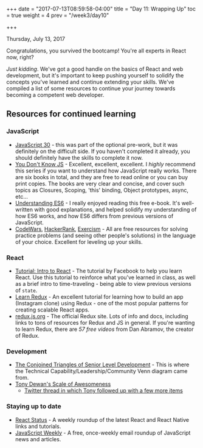 +++
date = "2017-07-13T08:59:58-04:00"
title = "Day 11: Wrapping Up"
toc = true
weight = 4
prev = "/week3/day10"

+++

<date>Thursday, July 13, 2017</date>

Congratulations, you survived the bootcamp! You're all experts in React now, right?

_Just kidding_.  We've got a good handle on the basics of React and web development, but it's important to keep pushing yourself to solidify the concepts you've learned and continue extending your skills.  We've compiled a list of some resources to continue your journey towards becoming a competent web developer.

## Resources for continued learning

### JavaScript

* [JavaScript 30](https://javascript30.com/) - this was part of the optional pre-work, but it was definitely on the difficult side. If you haven't completed it already, you should definitely have the skills to complete it now.
* [You Don't Know JS](https://github.com/getify/You-Dont-Know-JS) - Excellent, excellent, excellent.  I _highly_ recommend this series if you want to understand how JavaScript really works.  There are six books in total, and they are free to read online or you can buy print copies.  The books are very clear and concise, and cover such topics as Closures, Scoping, 'this' binding, Object prototypes, async, etc...
* [Understanding ES6](https://leanpub.com/understandinges6/read) - I really enjoyed reading this free e-book. It's well-written with good explanations, and helped solidify my understanding of how ES6 works, and how ES6 differs from previous versions of JavaScript.
* [CodeWars](https://www.codewars.com), [HackerRank](https://www.hackerrank.com/), [Exercism](http://exercism.io/) - All are free resources for solving practice problems (and seeing other people's solutions) in the language of your choice.  Excellent for leveling up your skills.

### React

* [Tutorial: Intro to React](https://facebook.github.io/react/tutorial/tutorial.html) - The tutorial by Facebook to help you learn React. Use this tutorial to reinforce what you've learned in class, as well as a brief intro to time-traveling - being able to view previous versions of `state`.
* [Learn Redux](https://learnredux.com/) - An excellent tutorial for learning how to build an app (Instagram clone) using Redux - one of the most popular patterns for creating scalable React apps.
* [redux.js.org](http://redux.js.org/) - The official Redux site.  Lots of info and docs, including links to tons of resources for Redux and JS in general.  If you're wanting to learn Redux, there are _57 free videos_ from Dan Abramov, the creator of Redux.

### Development

* [The Conjoined Triangles of Senior Level Development](http://frontside.io/blog/2016/07/07/the-conjoined-triangles-of-senior-level-development.html) - This is where the Technical Capability/Leadership/Community Venn diagram came from.
* [Tony Dewan's Scale of Awesomeness](http://decidedlycursory.com/post/30869180028/scale-of-awesomeness)
  * [Twitter thread in which Tony followed up with a few more items](https://twitter.com/tonydewan/status/618583219101810688)

### Staying up to date

* [React Status](https://react.statuscode.com/) - A weekly roundup of the latest React and React Native links and tutorials.
* [JavaScript Weekly](http://javascriptweekly.com/) - A free, once-weekly email roundup of JavaScript news and articles.